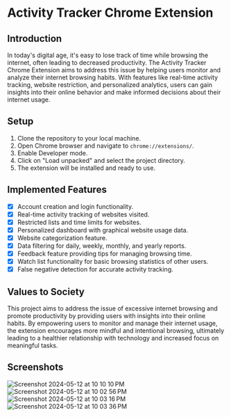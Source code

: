 # Activity Tracker Chrome Extension

## Introduction
In today's digital age, it's easy to lose track of time while browsing the internet, often leading to decreased productivity. The Activity Tracker Chrome Extension aims to address this issue by helping users monitor and analyze their internet browsing habits. With features like real-time activity tracking, website restriction, and personalized analytics, users can gain insights into their online behavior and make informed decisions about their internet usage.

## Setup
1. Clone the repository to your local machine.
2. Open Chrome browser and navigate to `chrome://extensions/`.
3. Enable Developer mode.
4. Click on "Load unpacked" and select the project directory.
5. The extension will be installed and ready to use.

## Implemented Features
- [x] Account creation and login functionality.
- [x] Real-time activity tracking of websites visited.
- [x] Restricted lists and time limits for websites.
- [x] Personalized dashboard with graphical website usage data.
- [x] Website categorization feature.
- [x] Data filtering for daily, weekly, monthly, and yearly reports.
- [x] Feedback feature providing tips for managing browsing time.
- [x] Watch list functionality for basic browsing statistics of other users.
- [x] False negative detection for accurate activity tracking.

## Values to Society
This project aims to address the issue of excessive internet browsing and promote productivity by providing users with insights into their online habits. By empowering users to monitor and manage their internet usage, the extension encourages more mindful and intentional browsing, ultimately leading to a healthier relationship with technology and increased focus on meaningful tasks.

## Screenshots
![Screenshot 2024-05-12 at 10 10 10 PM](https://github.com/nikhil10b/ActiveTrack/assets/56359747/bd699eac-7e47-4794-806c-8fa13414c408)
![Screenshot 2024-05-12 at 10 02 56 PM](https://github.com/nikhil10b/ActiveTrack/assets/56359747/77c13496-8952-46ea-860d-e1c55eb3098a)
![Screenshot 2024-05-12 at 10 03 16 PM](https://github.com/nikhil10b/ActiveTrack/assets/56359747/338563a8-048f-4333-91c2-a790d561b83d)
![Screenshot 2024-05-12 at 10 03 36 PM](https://github.com/nikhil10b/ActiveTrack/assets/56359747/6193ed09-cfb7-4c22-acbf-f8613c6aa07f)

